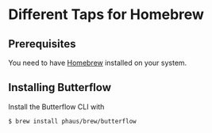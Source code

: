 # Different Taps for Homebrew

## Prerequisites

You need to have [Homebrew](https://brew.sh/) installed on your system.

## Installing Butterflow

Install the Butterflow CLI with

    $ brew install phaus/brew/butterflow
